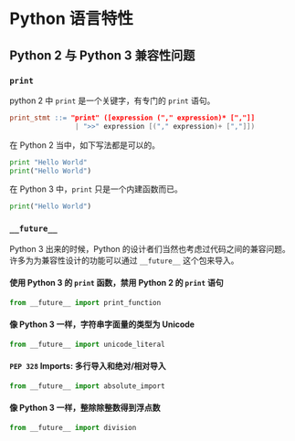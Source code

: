 # Python 语言特性

## Python 2 与 Python 3 兼容性问题

### `print`

python 2 中 `print` 是一个关键字，有专门的 `print` 语句。

```lex
print_stmt ::= "print" ([expression ("," expression)* [","]]
                | ">>" expression [("," expression)+ [","]])
```

在 Python 2 当中，如下写法都是可以的。

```python
print "Hello World"
print("Hello World")
```

在 Python 3 中，`print` 只是一个内建函数而已。

```python
print("Hello World")
```

### `__future__`

Python 3 出来的时候，Python 的设计者们当然也考虑过代码之间的兼容问题。许多为为兼容性设计的功能可以通过 `__future__` 这个包来导入。

#### 使用 Python 3 的 `print` 函数，禁用 Python 2 的 `print` 语句

```python
from __future__ import print_function
```

#### 像 Python 3 一样，字符串字面量的类型为 Unicode

```python
from __future__ import unicode_literal
```

#### `PEP 328` Imports: 多行导入和绝对/相对导入

```python
from __future__ import absolute_import
```

#### 像 Python 3 一样，整除除整数得到浮点数

```python
from __future__ import division
```